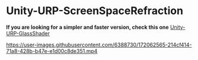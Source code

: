 # Unity-URP-ScreenSpaceRefraction

**If you are looking for a simpler and faster version, check this one** [Unity-URP-GlassShader](git@github.com:omid3098/Unity-URP-ScreenSpaceRefraction.git)

https://user-images.githubusercontent.com/6388730/172062565-214cf414-71a8-428b-b47e-e1d00c8de351.mp4

